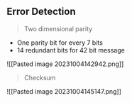 ## Error Detection
> Two dimensional parity

- One parity bit for every 7 bits
- 14 redundant bits for 42 bit message

![[Pasted image 20231004142942.png]]

> Checksum

![[Pasted image 20231004145147.png]]